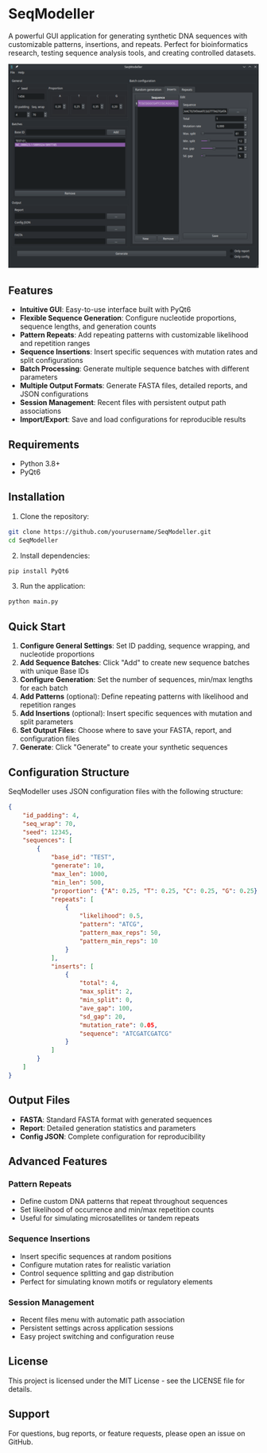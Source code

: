 # SeqModeller

A powerful GUI application for generating synthetic DNA sequences with customizable patterns, insertions, and repeats. Perfect for bioinformatics research, testing sequence analysis tools, and creating controlled datasets.

<img src="images/screenshot.png" alt="SeqModeller Interface" width="700"/>

## Features

- **Intuitive GUI**: Easy-to-use interface built with PyQt6
- **Flexible Sequence Generation**: Configure nucleotide proportions, sequence lengths, and generation counts
- **Pattern Repeats**: Add repeating patterns with customizable likelihood and repetition ranges
- **Sequence Insertions**: Insert specific sequences with mutation rates and split configurations
- **Batch Processing**: Generate multiple sequence batches with different parameters
- **Multiple Output Formats**: Generate FASTA files, detailed reports, and JSON configurations
- **Session Management**: Recent files with persistent output path associations
- **Import/Export**: Save and load configurations for reproducible results

## Requirements

- Python 3.8+
- PyQt6

## Installation

1. Clone the repository:
```bash
git clone https://github.com/yourusername/SeqModeller.git
cd SeqModeller
```

2. Install dependencies:
```bash
pip install PyQt6
```

3. Run the application:
```bash
python main.py
```

## Quick Start

1. **Configure General Settings**: Set ID padding, sequence wrapping, and nucleotide proportions
2. **Add Sequence Batches**: Click "Add" to create new sequence batches with unique Base IDs
3. **Configure Generation**: Set the number of sequences, min/max lengths for each batch
4. **Add Patterns** (optional): Define repeating patterns with likelihood and repetition ranges
5. **Add Insertions** (optional): Insert specific sequences with mutation and split parameters
6. **Set Output Files**: Choose where to save your FASTA, report, and configuration files
7. **Generate**: Click "Generate" to create your synthetic sequences

## Configuration Structure

SeqModeller uses JSON configuration files with the following structure:

```json
{
    "id_padding": 4,
    "seq_wrap": 70,
    "seed": 12345,
    "sequences": [
        {
            "base_id": "TEST",
            "generate": 10,
            "max_len": 1000,
            "min_len": 500,
            "proportion": {"A": 0.25, "T": 0.25, "C": 0.25, "G": 0.25},
            "repeats": [
                {
                    "likelihood": 0.5,
                    "pattern": "ATCG",
                    "pattern_max_reps": 50,
                    "pattern_min_reps": 10
                }
            ],
            "inserts": [
                {
                    "total": 4,
                    "max_split": 2,
                    "min_split": 0,
                    "ave_gap": 100,
                    "sd_gap": 20,
                    "mutation_rate": 0.05,
                    "sequence": "ATCGATCGATCG"
                }
            ]
        }
    ]
}
```

## Output Files

- **FASTA**: Standard FASTA format with generated sequences
- **Report**: Detailed generation statistics and parameters
- **Config JSON**: Complete configuration for reproducibility

## Advanced Features

### Pattern Repeats
- Define custom DNA patterns that repeat throughout sequences
- Set likelihood of occurrence and min/max repetition counts
- Useful for simulating microsatellites or tandem repeats

### Sequence Insertions
- Insert specific sequences at random positions
- Configure mutation rates for realistic variation
- Control sequence splitting and gap distribution
- Perfect for simulating known motifs or regulatory elements

### Session Management
- Recent files menu with automatic path association
- Persistent settings across application sessions
- Easy project switching and configuration reuse

## License

This project is licensed under the MIT License - see the LICENSE file for details.

## Support

For questions, bug reports, or feature requests, please open an issue on GitHub.